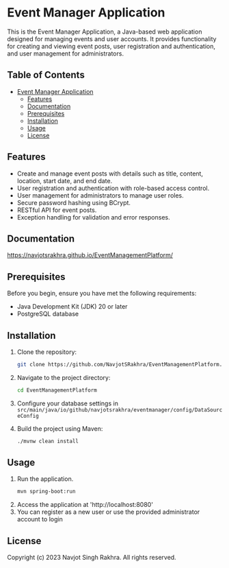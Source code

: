 # Event Manager Application

This is the Event Manager Application, a Java-based web application designed for managing events and user accounts. It
provides functionality for creating and viewing event posts, user registration and authentication, and user management
for administrators.

## Table of Contents

<!-- TOC -->

* [Event Manager Application](#event-manager-application)
    * [Features](#features)
    * [Documentation](#documentation)
    * [Prerequisites](#prerequisites)
    * [Installation](#installation)
    * [Usage](#usage)
    * [License](#license)

<!-- TOC -->

## Features

- Create and manage event posts with details such as title, content, location, start date, and end date.
- User registration and authentication with role-based access control.
- User management for administrators to manage user roles.
- Secure password hashing using BCrypt.
- RESTful API for event posts.
- Exception handling for validation and error responses.

## Documentation

https://navjotsrakhra.github.io/EventManagementPlatform/

## Prerequisites

Before you begin, ensure you have met the following requirements:

- Java Development Kit (JDK) 20 or later
- PostgreSQL database

## Installation

1. Clone the repository:

   ```sh
   git clone https://github.com/NavjotSRakhra/EventManagementPlatform.git

2. Navigate to the project directory:
   ```sh
   cd EventManagementPlatform

3. Configure your database settings in `src/main/java/io/github/navjotsrakhra/eventmanager/config/DataSourceConfig`

4. Build the project using Maven:
   ```sh
   ./mvnw clean install

## Usage

1. Run the application.
   ```sh
   mvn spring-boot:run

2. Access the application at 'http://localhost:8080'
3. You can register as a new user or use the provided administrator account to login

## License

Copyright (c) 2023 Navjot Singh Rakhra. All rights reserved.
